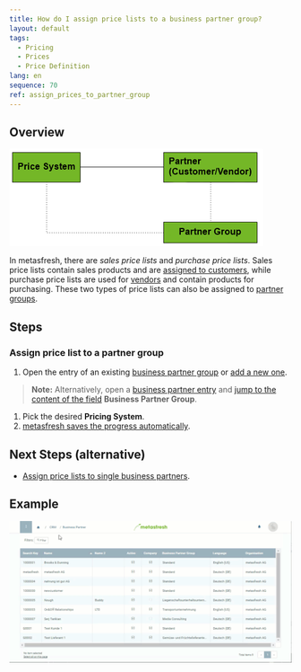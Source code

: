 ```yaml
---
title: How do I assign price lists to a business partner group?
layout: default
tags:
  - Pricing
  - Prices
  - Price Definition
lang: en
sequence: 70
ref: assign_prices_to_partner_group
---
```


## Overview
<kbd><img src="assets/price system_assign prices to partner.png" alt="Fig.: Pricing System, Partners and Partner Groups"></kbd>

In metasfresh, there are *sales price lists* and *purchase price lists*. Sales price lists contain sales products and are [assigned to customers](Assign_prices_to_partner#sales-price-list), while purchase price lists are used for [vendors](Assign_prices_to_partner#purchase-price-list) and contain products for purchasing. These two types of price lists can also be assigned to [partner groups](New_Business_Partner_Group).

## Steps

### Assign price list to a partner group
1. Open the entry of an existing [business partner group](Menu) or [add a new one](New_Business_Partner_Group).
 >**Note:** Alternatively, open a [business partner entry](New_Business_Partner) and [jump to the content of the field](Jumpto) **Business Partner Group**.

1. Pick the desired **Pricing System**.
1. [metasfresh saves the progress automatically](Saveindicator).

## Next Steps (alternative)
- [Assign price lists to single business partners](Assign_prices_to_partner_group).

## Example
![](assets/Assign_Prices_to_Partner_Group.gif)

